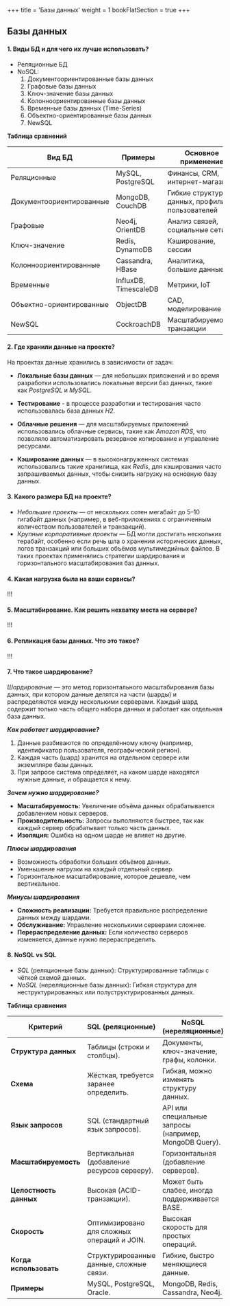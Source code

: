 +++
title = 'Базы данных'
weight = 1
bookFlatSection = true
+++

## Базы данных

#### 1. Виды БД и для чего их лучше использовать?
- Реляционные БД
- NoSQL:
  1. Документоориентированные базы данных
  2. Графовые базы данных
  3. Ключ-значение базы данных
  4. Колонноориентированные базы данных
  5. Временные базы данных (Time-Series)
  6. Объектно-ориентированные базы данных
  7. NewSQL

**Таблица сравнений**

|Вид БД|Примеры|Основное применение|
|---|---|---|
|Реляционные|MySQL, PostgreSQL|Финансы, CRM, интернет-магазины|
|Документоориентированные|MongoDB, CouchDB|Гибкие структуры данных, профили пользователей|
|Графовые|Neo4j, OrientDB|Анализ связей, социальные сети|
|Ключ-значение|Redis, DynamoDB|Кэширование, сессии|
|Колонноориентированные|Cassandra, HBase|Аналитика, большие данные|
|Временные|InfluxDB, TimescaleDB|Метрики, IoT|
|Объектно-ориентированные|ObjectDB|CAD, моделирование|
|NewSQL|CockroachDB|Масштабируемость, транзакции|

#### 2. Где хранили данные на проекте?
На проектах данные хранились в зависимости от задач:

- **Локальные базы данных** — для небольших приложений и во время разработки использовались локальные версии баз данных, такие как *PostgreSQL* и *MySQL*.

- **Тестирование** - в процессе разработки и тестирования часто использовалась база данных *H2*. 
  
- **Облачные решения** — для масштабируемых приложений использовались облачные сервисы, такие как *Amazon RDS*, что позволяло автоматизировать резервное копирование и управление ресурсами.

- **Кэширование данных** — в высоконагруженных системах использовались такие хранилища, как *Redis*, для кэширования часто запрашиваемых данных, чтобы снизить нагрузку на основную базу данных.

#### 3. Какого размера БД на проекте?
- *Небольшие проекты* — от нескольких сотен мегабайт до 5–10 гигабайт данных (например, в веб-приложениях с ограниченным количеством пользователей и транзакций).
- *Крупные корпоративные проекты* — БД могли достигать нескольких терабайт, особенно если речь шла о хранении исторических данных, логов транзакций или больших объёмов мультимедийных файлов. В таких проектах применялись стратегии шардирования и горизонтального масштабирования баз данных.

#### 4. Какая нагрузка была на ваши сервисы?
!!!
#### 5. Масштабирование. Как решить нехватку места на сервере?
!!!
#### 6. Репликация базы данных. Что это такое?
!!!
#### 7. Что такое шардирование?
*Шардирование* — это метод горизонтального масштабирования базы данных, при котором данные делятся на части (шарды) и распределяются между несколькими серверами. Каждый шард содержит только часть общего набора данных и работает как отдельная база данных.

***Как работает шардирование?***

1. Данные разбиваются по определённому ключу (например, идентификатор пользователя, географический регион).
2. Каждая часть (шард) хранится на отдельном сервере или экземпляре базы данных.
3. При запросе система определяет, на каком шарде находятся нужные данные, и обращается к нему.

***Зачем нужно шардирование?***

- **Масштабируемость:** Увеличение объёма данных обрабатывается добавлением новых серверов.
- **Производительность:** Запросы выполняются быстрее, так как каждый сервер обрабатывает только часть данных.
- **Изоляция:** Ошибка на одном шарде не влияет на другие.

***Плюсы шардирования***

- Возможность обработки больших объёмов данных.
- Уменьшение нагрузки на каждый отдельный сервер.
- Горизонтальное масштабирование, которое дешевле, чем вертикальное.

***Минусы шардирования***

- **Сложность реализации:** Требуется правильное распределение данных между шардами.
- **Обслуживание:** Управление несколькими серверами сложнее.
- **Перераспределение данных:** Если количество серверов изменяется, данные нужно перераспределить.

#### 8. NoSQL vs SQL
- *SQL* (реляционные базы данных): Структурированные таблицы с чёткой схемой данных.
- *NoSQL* (нереляционные базы данных): Гибкая структура для неструктурированных или полуструктурированных данных.

**Таблица сравнения**

|**Критерий**|**SQL (реляционные)**|**NoSQL (нереляционные)**|
|---|---|---|
|**Структура данных**|Таблицы (строки и столбцы).|Документы, ключ-значение, графы, колонки.|
|**Схема**|Жёсткая, требуется заранее определить.|Гибкая, можно изменять структуру данных.|
|**Язык запросов**|SQL (стандартный язык запросов).|API или специальные запросы (например, MongoDB Query).|
|**Масштабируемость**|Вертикальная (добавление ресурсов серверу).|Горизонтальная (добавление серверов).|
|**Целостность данных**|Высокая (ACID-транзакции).|Может быть слабее, иногда поддерживается BASE.|
|**Скорость**|Оптимизировано для сложных операций и JOIN.|Высокая скорость для простых операций.|
|**Когда использовать**|Структурированные данные, сложные связи.|Гибкие, быстро меняющиеся данные.|
|**Примеры**|MySQL, PostgreSQL, Oracle.|MongoDB, Redis, Cassandra, Neo4j.|

